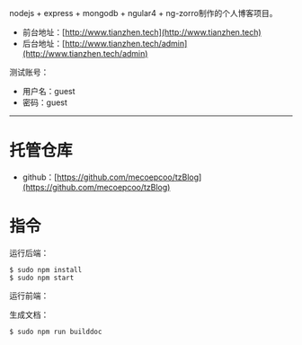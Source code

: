 nodejs + express + mongodb + ngular4 + ng-zorro制作的个人博客项目。

- 前台地址：[http://www.tianzhen.tech](http://www.tianzhen.tech)
- 后台地址：[http://www.tianzhen.tech/admin](http://www.tianzhen.tech/admin)

测试账号：
- 用户名：guest
- 密码：guest

---

# 托管仓库
- github：[https://github.com/mecoepcoo/tzBlog](https://github.com/mecoepcoo/tzBlog)

# 指令
运行后端：

    $ sudo npm install
    $ sudo npm start

运行前端：

生成文档：

    $ sudo npm run builddoc